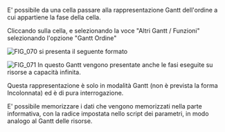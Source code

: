 E' possibile da una cella passare alla rappresentazione Gantt dell'ordine a cui appartiene la fase della cella.

Cliccando sulla cella, e selezionando la voce "Altri Gantt / Funzioni" selezionando l'opzione "Gantt Ordine"

![FIG_070](http://localhost:3000/immagini/MBDOC_OPE-S5IRIS_ORD/FIG_070.png)
si presenta il seguente formato

![FIG_071](http://localhost:3000/immagini/MBDOC_OPE-S5IRIS_ORD/FIG_071.png)
In questo Gantt vengono presentate anche le fasi eseguite su risorse a capacità infinita.

Questa rappresentazione è solo in modalità Gantt (non è prevista la forma Incolonnata) ed è di pura interrogazione.

E' possibile memorizzare i dati che vengono memorizzati nella parte informativa, con la radice impostata nello script dei parametri, in modo analogo al Gantt delle risorse.

